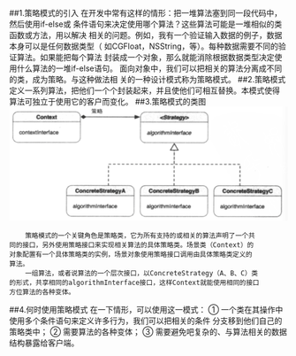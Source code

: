 ##1.策略模式的引入
        在开发中常有这样的情形：把一堆算法塞到同一段代码中，然后使用if-else或
    条件语句来决定使用哪个算法？这些算法可能是一堆相似的类函数或方法，用以解决
    相关的问题。例如，我有一个验证输入数据的例子，数据本身可以是任何数据类型（
    如CGFloat，NSString，等）。每种数据需要不同的验证算法。如果能把每个算法
    封装成一个对象，那么就能消除根据数据类型决定使用什么算法的一堆if-else语句。
        面向对象中，我们可以把相关的算法分离成不同的类，成为策略。与这种做法相
    关的一种设计模式称为策略模式。
##2.策略模式
        定义一系列算法，把他们一个个封装起来，并且使他们可相互替换。本模式使得
    算法可独立于使用它的客户而变化。
##3.策略模式的类图
![](strategy.png)

        策略模式的一个关键角色是策略类，它为所有支持的或相关的算法声明了一个共
    同的接口，另外使用策略接口来实现相关算法的具体策略类。场景类（Context）的
    对象配置有一个具体策略类的实例，场景对象使用策略接口调用由具体策略类定义的
    算法。
        一组算法，或者说算法的一个层次接口，以ConcreteStrategy（A、B、C）类
    的形式，共享相同的algorithmInterface接口，这样Context就能使用相同的接口
    方位算法的各种变体。
##4.何时使用策略模式
        在一下情形，可以使用这一模式：
        ① 一个类在其操作中使用多个条件语句来定义许多行为，我们可以把相关的条件
    分支移到他们自己的策略类中；
        ② 需要算法的各种变体；
        ③ 需要避免吧复杂的、与算法相关的数据结构暴露给客户端。